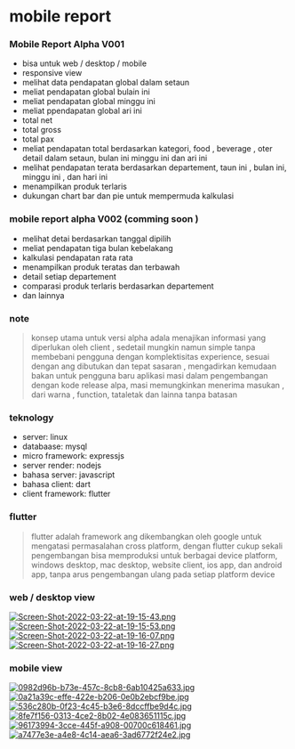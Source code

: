 # mobile report

### Mobile Report Alpha V001
- bisa untuk web / desktop / mobile
- responsive view
- melihat data pendapatan global dalam setaun
- meliat pendapatan global bulain ini
- meliat pendapatan global minggu ini 
- meliat ppendapatan global ari ini
- total net
- total gross
- total pax
- meliat pendapatan total berdasarkan kategori, food , beverage , oter detail dalam setaun, bulan ini minggu ini dan ari ini
- melihat pendapatan terata berdasarkan departement, taun ini , bulan ini, minggu ini , dan hari ini
- menampilkan produk terlaris
- dukungan chart bar dan pie untuk mempermuda kalkulasi

### mobile report alpha V002 (comming soon )
- melihat detai berdasarkan tanggal dipilih
- meliat pendapatan tiga bulan kebelakang
- kalkulasi pendapatan rata rata
- menampilkan produk teratas dan terbawah
- detail setiap departement
- comparasi produk terlaris berdasarkan departement
- dan lainnya

### note
> konsep utama untuk versi alpha adala menajikan informasi yang diperlukan oleh client , sedetail mungkin namun simple tanpa membebani pengguna dengan
> komplektisitas experience, sesuai dengan ang dibutukan dan tepat sasaran , mengadirkan kemudaan bakan untuk pengguna baru
> aplikasi masi dalam pengembangan dengan kode release alpa, masi memungkinkan menerima masukan , dari warna , function, tataletak dan lainna tanpa batasan

### teknology
- server: linux
- databaase: mysql
- micro framework: expressjs
- server render: nodejs
- bahasa server: javascript
- bahasa client: dart
- client framework: flutter

### flutter
> flutter adalah framework ang dikembangkan oleh google untuk mengatasi permasalahan cross platform, dengan flutter cukup sekali pengembangan
> bisa memproduksi untuk berbagai device platform, windows desktop, mac desktop, website client, ios app, dan android app, tanpa arus pengembangan ulang
> pada setiap platform device

### web / desktop view
[![Screen-Shot-2022-03-22-at-19-15-43.png](https://i.postimg.cc/Cxsg0kyQ/Screen-Shot-2022-03-22-at-19-15-43.png)](https://postimg.cc/CR5tHZxG)
[![Screen-Shot-2022-03-22-at-19-15-53.png](https://i.postimg.cc/k5jP6CgN/Screen-Shot-2022-03-22-at-19-15-53.png)](https://postimg.cc/QBWywR5V)
[![Screen-Shot-2022-03-22-at-19-16-07.png](https://i.postimg.cc/8CkVzcNP/Screen-Shot-2022-03-22-at-19-16-07.png)](https://postimg.cc/v4KKPQ4p)
[![Screen-Shot-2022-03-22-at-19-16-27.png](https://i.postimg.cc/vBcF5K4J/Screen-Shot-2022-03-22-at-19-16-27.png)](https://postimg.cc/N9qzcp7D)

### mobile view
[![0982d96b-b73e-457c-8cb8-6ab10425a633.jpg](https://i.postimg.cc/zDy8hyWy/0982d96b-b73e-457c-8cb8-6ab10425a633.jpg)](https://postimg.cc/w3YC8Twz)
[![0a21a39c-effe-422e-b206-0e0b2ebcf9be.jpg](https://i.postimg.cc/jqBK4RQZ/0a21a39c-effe-422e-b206-0e0b2ebcf9be.jpg)](https://postimg.cc/xqGW0DZz)
[![536c280b-0f23-4c45-b3e6-8dccffbe9d4c.jpg](https://i.postimg.cc/6q2jQJ8Q/536c280b-0f23-4c45-b3e6-8dccffbe9d4c.jpg)](https://postimg.cc/YL7fXPfc)
[![8fe7f156-0313-4ce2-8b02-4e083651115c.jpg](https://i.postimg.cc/65RKHFMw/8fe7f156-0313-4ce2-8b02-4e083651115c.jpg)](https://postimg.cc/SJyHR10t)
[![96173994-3cce-445f-a908-00700c618461.jpg](https://i.postimg.cc/52VVDprz/96173994-3cce-445f-a908-00700c618461.jpg)](https://postimg.cc/crX2n701)
[![a7477e3e-a4e8-4c14-aea6-3ad6772f24e2.jpg](https://i.postimg.cc/0jTtMWS0/a7477e3e-a4e8-4c14-aea6-3ad6772f24e2.jpg)](https://postimg.cc/K357C5J1)

